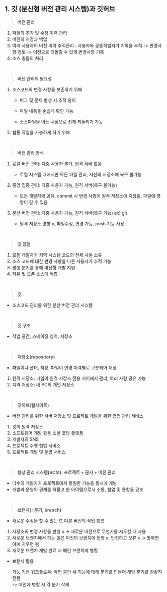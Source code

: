 ## 1. 깃 (분산형 버전 관리 시스템)과 깃허브

>**버전 관리**
1. 파일의 추가 및 수정 이력 관리
2. 버전의 저장과 백업
3. 여러 사용자의 버전 이력 추적관리 : 사용자와 공동작업자가 기록을 추적 -> 변경사항 검토 -> 이전으로 되돌릴 수 있게 변경사항 기록
4. 소스 충돌의 처리
<br>

>**버전 관리의 필요성**
1. 소스코드의 변경 사항을 보존하기 위해 
     
     + 버그 및 문제 발생 시 추적 용이
     
     + 파일 내용을 손쉽게 확인 가능
     
     + 소스파일을 어느 시점으로 쉽게 되돌리기 가능
     
2. 협동 작업을 가능하게 하기 위해
<br>

>**버전 관리 방식**
1. 로컬 버전 관리:  다중 사용자 불가, 원격 서버 없음  
  
     - 로컬 시스템 내에서만 모든 파일 관리, 자신의 저장소에 복구 불가능
     
     
2. 중앙 집중 관리:  다중 사용자 가능, 원격 서버(복구 불가능)  

     - 모든 개발자와 공유, commit 시 변경 사항이 원격 저장소에 저장됨, 파일에 영향이 갈 수 있음

3. 분산 버전 관리:  다중 사용자 가능, 원격 서버(복구 가능) ex) git  

     - 원격 저장소 영향 x, 파일수정, 변경 가능, push 기능 사용

<br>

>**깃 장점**
1. 모든 개발자가 지역 시스템 코드의 전체 사본 소유
2. 소스 코드에 대한 변경 사항을 다른 사용자가 추적 가능
3. 평행 분기를 통해 비선형 개발 지원
4. 자유 및 오픈 소스에 적합

<br>

>**깃**
  - 소스코드 관리를 위한 분산 버전 관리 시스템  
<br>

>**깃 구조**

  - 작업 공간, 스테이징 영역, 저장소 

<br>

>**저장소(repository)**

- 파일이나 폴더, 저장, 파일이 변경 이력별로 구분되어 저장

1. 원격 저장소: 파일이 원격 저장소 전용 서버에서 관리, 여러 사람 공유 가능
2. 지역 저장소: 내 PC의 개인 저장소 

<br>

>**깃허브(웹사이트)**

- 버전 관리를 위한 서버 저장소 및 프로젝트 개발을 위한 협업 관리 서비스

1. 깃의 원격 저장소
2. 소프트웨어 개발 활용 소셜 코딩 플랫폼
3. 개발자의 SNS     
4. 프로젝트 수행 협업 서비스     
5. 프로젝트 개발 및 운영 서비스
<br>

>**형상 관리 시스템(SCM): 프로젝트 + 문서 + 버전 관리**

- 다수의 개발자가 프로젝트에서 동일한 기능을 동시에 개발 
- 개발과 운영의 경계를 허물고 한 아이템으로서 소통, 협업 및 통합을 강조
<br>

>**브랜치(=분기, branch)**

- 새로운 수정을 할 수 있는 또 다른 버전의 작업 흐름
1. 저장소의 변경 사항을 반영 x -> 새로운 버전으로 무언가를 시도할 때 사용
2. 새로운 브랜치에서 하는 일은 이전의 브랜치에 반영 x, 안전하고 오류 x -> 망하면 아예 지우면 됨
3. 새로운 브랜치 개발 완료 시 메인 브랜치에 병합

- 브랜치 활용

  기능 기반 워크플로우: 작업 중인 새 기능에 대해 분기를 만들어 해당 분기를 원활히 전환<br> 
  -> 메인에 병합 시 각 분기 삭제 
